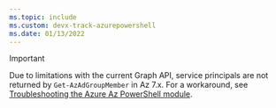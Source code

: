 ```yaml
---
ms.topic: include
ms.custom: devx-track-azurepowershell
ms.date: 01/13/2022
---
```


> [!IMPORTANT]
> Due to limitations with the current Graph API, service principals are not returned by
> `Get-AzAdGroupMember` in Az 7.x. For a workaround, see
> [Troubleshooting the Azure Az PowerShell module](/powershell/azure/troubleshooting#get-azadgroupmember-doesnt-return-service-principals).
